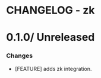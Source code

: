 # CHANGELOG - zk

0.1.0/ Unreleased
==================

### Changes

* [FEATURE] adds zk integration.
